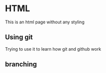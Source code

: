 # HTML

This is an html page without any styling

## Using git

Trying to use it to learn how git and github work

## branching
